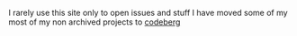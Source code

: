 I rarely use this site only to open issues and stuff I have moved some of my most of my non archived projects to [codeberg](https://codeberg.org/totallynotmwa/My-portfolio-website) 
